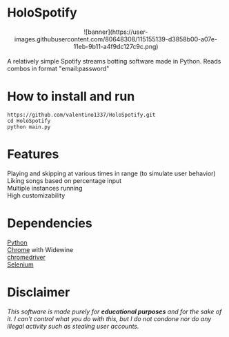 # HoloSpotify
<center>![banner](https://user-images.githubusercontent.com/80648308/115155139-d3858b00-a07e-11eb-9b11-a4f9dc127c9c.png)</center>
<br>A relatively simple Spotify streams botting software made in Python. Reads combos in format "email:password"

# How to install and run
```
https://github.com/valentino1337/HoloSpotify.git
cd HoloSpotify
python main.py
```
# Features
Playing and skipping at various times in range (to simulate user behavior)<br>
Liking songs based on percentage input<br>
Multiple instances running<br>
High customizability

# Dependencies
<a href=https://www.python.org/>Python</a><br>
<a href=https://www.google.com/chrome/>Chrome</a> with Widewine<br>
<a href=https://chromedriver.chromium.org/>chromedriver</a><br>
<a href=https://www.selenium.dev/>Selenium</a>

# Disclaimer
<i>This software is made purely for <b>educational purposes</b> and for the sake of it. I can't control what you do with this, but I do not condone nor do any illegal activity such as stealing user accounts.</i>
